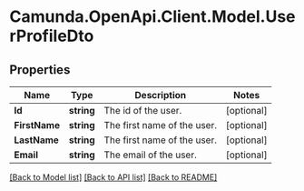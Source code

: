 # Camunda.OpenApi.Client.Model.UserProfileDto

## Properties

Name | Type | Description | Notes
------------ | ------------- | ------------- | -------------
**Id** | **string** | The id of the user. | [optional] 
**FirstName** | **string** | The first name of the user. | [optional] 
**LastName** | **string** | The first name of the user. | [optional] 
**Email** | **string** | The email of the user. | [optional] 

[[Back to Model list]](../README.md#documentation-for-models) [[Back to API list]](../README.md#documentation-for-api-endpoints) [[Back to README]](../README.md)

